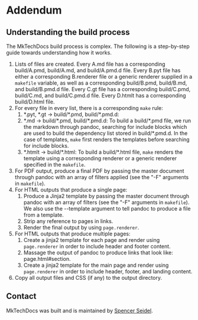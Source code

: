 # Addendum

## Understanding the build process

The MkTechDocs build process is complex. The following is a step-by-step guide towards understanding how it works.

1. Lists of files are created. Every A.md file has a corresponding build/A.pmd, build/A.md, and build/A.pmd.d file. Every B.pyt file has either a corresponding B.renderer file or a generic renderer supplied in a `makefile` variable, as well as a corresponding build/B.pmd, build/B.md, and build/B.pmd.d file. Every C.gt file has a corresponding build/C.pmd, build/C.md, and build/C.pmd.d file. Every D.htmlt has a corresponding build/D.html file.
1. For every file in every list, there is a corresponding `make` rule:
	1. \*.pyt, \*.gt -> build/\*.pmd, build/\*.pmd.d:
	1. \*.md -> build/\*.pmd, build/\*.pmd.d: To build a build/\*.pmd file, we run the markdown through pandoc, searching for include blocks which are used to build the dependency list stored in build/\*.pmd.d. In the case of templates, `make` first renders the templates before searching for include blocks.
	1. \*.htmlt -> build/\*.html: To build a build/\*.html file, `make` renders the template using a corresponding renderer or a generic renderer specified in the `makefile`.
1. For PDF output, produce a final PDF by passing the master document through pandoc with an array of filters applied (see the "-F" arguments in `makefile`). 
1. For HTML outputs that produce a single page:
	1. Produce a Jinja2 template by passing the master document through pandoc with an array of filters (see the "-F" arguments in `makefile`). We also use the --template argument to tell pandoc to produce a file from a template.
	1. Strip any reference to pages in links.
	1. Render the final output by using `page.renderer`.
1. For HTML outputs that produce multiple pages:
	1. Create a jinja2 template for each page and render using `page.renderer` in order to include header and footer content.
	1. Massage the output of pandoc to produce links that look like: page.html#section.
	1. Create a jinja2 template for the main page and render using `page.renderer` in order to include header, footer, and landing content.
1. Copy all output files and CSS (if any) to the output directory.

## Contact

MkTechDocs was built and is maintained by [Spencer Seidel](http://www.spencerseidel.com).
